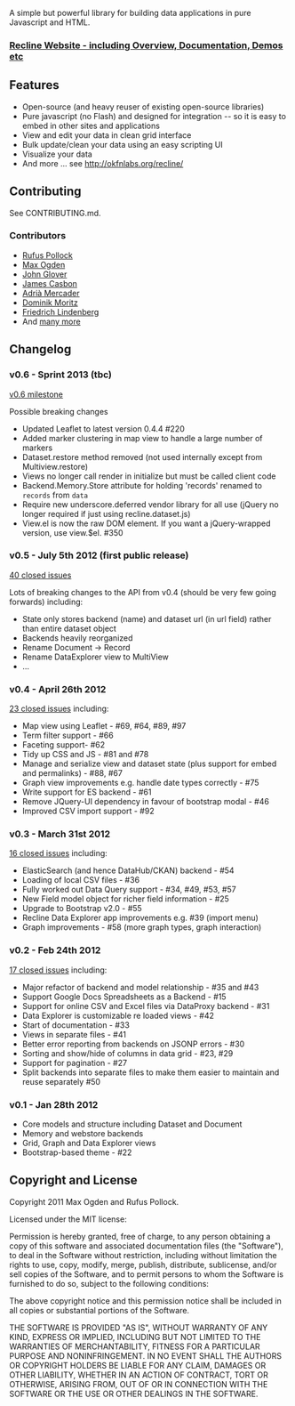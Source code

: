 A simple but powerful library for building data applications in pure Javascript and HTML.

<h3><a href="http://okfnlabs.org/recline/">Recline Website - including Overview, Documentation, Demos etc</a></h3>

## Features

* Open-source (and heavy reuser of existing open-source libraries)
* Pure javascript (no Flash) and designed for integration -- so it is easy to
  embed in other sites and applications
* View and edit your data in clean grid interface
* Bulk update/clean your data using an easy scripting UI
* Visualize your data
* And more ... see <http://okfnlabs.org/recline/>

## Contributing

See CONTRIBUTING.md.

### Contributors

* [Rufus Pollock](http://rufuspollock.org/)
* [Max Ogden](http://maxogden.com/)
* [John Glover](https://github.com/johnglover)
* [James Casbon](http://casbon.me/)
* [Adrià Mercader](http://amercader.net/)
* [Dominik Moritz](https://github.com/domoritz)
* [Friedrich Lindenberg](http://pudo.org/)
* And [many more](https://github.com/okfn/recline/graphs/contributors)

## Changelog

### v0.6 - Sprint 2013 (tbc)

[v0.6 milestone](https://github.com/okfn/recline/issues?milestone=5)

Possible breaking changes

* Updated Leaflet to latest version 0.4.4 #220
* Added marker clustering in map view to handle a large number of markers
* Dataset.restore method removed (not used internally except from Multiview.restore)
* Views no longer call render in initialize but must be called client code
* Backend.Memory.Store attribute for holding 'records' renamed to `records` from `data`
* Require new underscore.deferred vendor library for all use (jQuery no longer required if just using recline.dataset.js)
* View.el is now the raw DOM element. If you want a jQuery-wrapped version, use view.$el. #350

### v0.5 - July 5th 2012 (first public release)

[40 closed issues](https://github.com/okfn/recline/issues?milestone=2&page=1&state=closed)

Lots of breaking changes to the API from v0.4 (should be very few going forwards) including:

* State only stores backend (name) and dataset url (in url field) rather than entire dataset object
* Backends heavily reorganized
* Rename Document -> Record
* Rename DataExplorer view to MultiView
* ...

### v0.4 - April 26th 2012

[23 closed issues](https://github.com/okfn/recline/issues?milestone=2&page=1&state=closed) including:

* Map view using Leaflet - #69, #64, #89, #97
* Term filter support - #66
* Faceting support- #62
* Tidy up CSS and JS - #81 and #78
* Manage and serialize view and dataset state (plus support for embed and permalinks) - #88, #67
* Graph view improvements e.g. handle date types correctly - #75
* Write support for ES backend - #61
* Remove JQuery-UI dependency in favour of bootstrap modal - #46
* Improved CSV import support - #92

### v0.3 - March 31st 2012

[16 closed issues](https://github.com/okfn/recline/issues?milestone=1&state=closed) including:

* ElasticSearch (and hence DataHub/CKAN) backend - #54
* Loading of local CSV files - #36
* Fully worked out Data Query support - #34, #49, #53, #57
* New Field model object for richer field information - #25
* Upgrade to Bootstrap v2.0 - #55
* Recline Data Explorer app improvements e.g. #39 (import menu)
* Graph improvements - #58 (more graph types, graph interaction)

### v0.2 - Feb 24th 2012

[17 closed issues](https://github.com/okfn/recline/issues?milestone=3&state=closed) including:

* Major refactor of backend and model relationship - #35 and #43
* Support Google Docs Spreadsheets as a Backend - #15
* Support for online CSV and Excel files via DataProxy backend - #31
* Data Explorer is customizable re loaded views - #42
* Start of documentation - #33
* Views in separate files - #41
* Better error reporting from backends on JSONP errors - #30
* Sorting and show/hide of columns in data grid - #23, #29
* Support for pagination - #27
* Split backends into separate files to make them easier to maintain and reuse separately #50

### v0.1 - Jan 28th 2012

* Core models and structure including Dataset and Document
* Memory and webstore backends
* Grid, Graph and Data Explorer views
* Bootstrap-based theme - #22

## Copyright and License

Copyright 2011 Max Ogden and Rufus Pollock.

Licensed under the MIT license:

Permission is hereby granted, free of charge, to any person obtaining a copy
of this software and associated documentation files (the "Software"), to deal
in the Software without restriction, including without limitation the rights
to use, copy, modify, merge, publish, distribute, sublicense, and/or sell
copies of the Software, and to permit persons to whom the Software is
furnished to do so, subject to the following conditions:

The above copyright notice and this permission notice shall be included in
all copies or substantial portions of the Software.

THE SOFTWARE IS PROVIDED "AS IS", WITHOUT WARRANTY OF ANY KIND, EXPRESS OR
IMPLIED, INCLUDING BUT NOT LIMITED TO THE WARRANTIES OF MERCHANTABILITY,
FITNESS FOR A PARTICULAR PURPOSE AND NONINFRINGEMENT. IN NO EVENT SHALL THE
AUTHORS OR COPYRIGHT HOLDERS BE LIABLE FOR ANY CLAIM, DAMAGES OR OTHER
LIABILITY, WHETHER IN AN ACTION OF CONTRACT, TORT OR OTHERWISE, ARISING FROM,
OUT OF OR IN CONNECTION WITH THE SOFTWARE OR THE USE OR OTHER DEALINGS IN
THE SOFTWARE.


